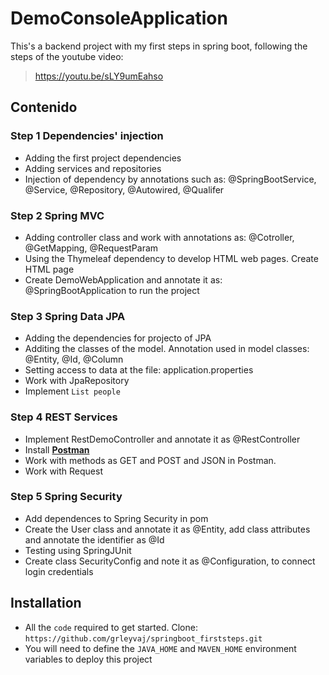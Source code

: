 # DemoConsoleApplication
This's a backend project with my first steps in spring boot, following the steps of the youtube video: 
> https://youtu.be/sLY9umEahso
 
## Contenido
### Step 1 Dependencies' injection 
 - Adding the first project dependencies
 - Adding services and repositories
 - Injection of dependency by annotations such as: @SpringBootService, @Service, @Repository, @Autowired, @Qualifer
 
 ### Step 2 Spring MVC
  - Adding controller class and work with annotations as: @Cotroller, @GetMapping, @RequestParam
  - Using the Thymeleaf dependency to develop HTML web pages. Create HTML page
  - Create DemoWebApplication and annotate it as: @SpringBootApplication to run the project

 ### Step 3 Spring Data JPA
  - Adding the dependencies for projecto of JPA
  - Additing the classes of the model. Annotation used in model classes: @Entity, @Id, @Column
  - Setting access to data at the file: application.properties
  - Work with JpaRepository
  - Implement `List people`
  
 ### Step 4 REST Services
  - Implement RestDemoController and annotate it as @RestController
  - Install <a href="https://www.postman.com/downloads/" target="_blank">**Postman**</a> 
  - Work with methods as GET and POST and JSON in Postman.
  - Work with Request
  
 ### Step 5 Spring Security
  - Add dependences to Spring Security in pom
  - Create the User class and annotate it as @Entity, add class attributes and annotate the identifier as @Id
  - Testing using SpringJUnit
  - Create class SecurityConfig and note it as @Configuration, to connect login credentials
     
## Installation
   - All the `code` required to get started. Clone: `https://github.com/grleyvaj/springboot_firststeps.git`
   - You will need to define the `JAVA_HOME` and `MAVEN_HOME` environment variables to deploy this project
